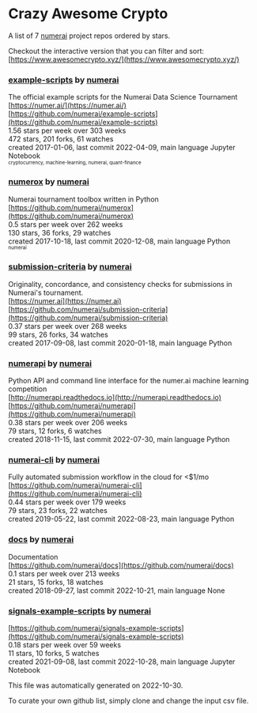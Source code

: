 # Crazy Awesome Crypto
A list of 7 [numerai](https://github.com/numerai) project repos ordered by stars.  

Checkout the interactive version that you can filter and sort: 
[https://www.awesomecrypto.xyz/](https://www.awesomecrypto.xyz/)  


### [example-scripts](https://github.com/numerai/example-scripts) by [numerai](https://github.com/numerai)  
The official example scripts for the Numerai Data Science Tournament  
[https://numer.ai/](https://numer.ai/)  
[https://github.com/numerai/example-scripts](https://github.com/numerai/example-scripts)  
1.56 stars per week over 303 weeks  
472 stars, 201 forks, 61 watches  
created 2017-01-06, last commit 2022-04-09, main language Jupyter Notebook  
<sub><sup>cryptocurrency, machine-learning, numerai, quant-finance</sup></sub>


### [numerox](https://github.com/numerai/numerox) by [numerai](https://github.com/numerai)  
Numerai tournament toolbox written in Python  
[https://github.com/numerai/numerox](https://github.com/numerai/numerox)  
0.5 stars per week over 262 weeks  
130 stars, 36 forks, 29 watches  
created 2017-10-18, last commit 2020-12-08, main language Python  
<sub><sup>numerai</sup></sub>


### [submission-criteria](https://github.com/numerai/submission-criteria) by [numerai](https://github.com/numerai)  
Originality, concordance, and consistency checks for submissions in Numerai's tournament.  
[https://numer.ai](https://numer.ai)  
[https://github.com/numerai/submission-criteria](https://github.com/numerai/submission-criteria)  
0.37 stars per week over 268 weeks  
99 stars, 26 forks, 34 watches  
created 2017-09-08, last commit 2020-01-18, main language Python  


### [numerapi](https://github.com/numerai/numerapi) by [numerai](https://github.com/numerai)  
Python API and command line interface for the numer.ai machine learning competition  
[http://numerapi.readthedocs.io](http://numerapi.readthedocs.io)  
[https://github.com/numerai/numerapi](https://github.com/numerai/numerapi)  
0.38 stars per week over 206 weeks  
79 stars, 12 forks, 6 watches  
created 2018-11-15, last commit 2022-07-30, main language Python  


### [numerai-cli](https://github.com/numerai/numerai-cli) by [numerai](https://github.com/numerai)  
Fully automated submission workflow in the cloud for <$1/mo  
[https://github.com/numerai/numerai-cli](https://github.com/numerai/numerai-cli)  
0.44 stars per week over 179 weeks  
79 stars, 23 forks, 22 watches  
created 2019-05-22, last commit 2022-08-23, main language Python  


### [docs](https://github.com/numerai/docs) by [numerai](https://github.com/numerai)  
Documentation    
[https://github.com/numerai/docs](https://github.com/numerai/docs)  
0.1 stars per week over 213 weeks  
21 stars, 15 forks, 18 watches  
created 2018-09-27, last commit 2022-10-21, main language None  


### [signals-example-scripts](https://github.com/numerai/signals-example-scripts) by [numerai](https://github.com/numerai)  
  
[https://github.com/numerai/signals-example-scripts](https://github.com/numerai/signals-example-scripts)  
0.18 stars per week over 59 weeks  
11 stars, 10 forks, 5 watches  
created 2021-09-08, last commit 2022-10-28, main language Jupyter Notebook  


This file was automatically generated on 2022-10-30.  

To curate your own github list, simply clone and change the input csv file.  
